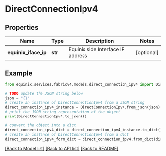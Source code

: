 # DirectConnectionIpv4


## Properties

Name | Type | Description | Notes
------------ | ------------- | ------------- | -------------
**equinix_iface_ip** | **str** | Equinix side Interface IP address | [optional] 

## Example

```python
from equinix.services.fabricv4.models.direct_connection_ipv4 import DirectConnectionIpv4

# TODO update the JSON string below
json = "{}"
# create an instance of DirectConnectionIpv4 from a JSON string
direct_connection_ipv4_instance = DirectConnectionIpv4.from_json(json)
# print the JSON string representation of the object
print(DirectConnectionIpv4.to_json())

# convert the object into a dict
direct_connection_ipv4_dict = direct_connection_ipv4_instance.to_dict()
# create an instance of DirectConnectionIpv4 from a dict
direct_connection_ipv4_form_dict = direct_connection_ipv4.from_dict(direct_connection_ipv4_dict)
```
[[Back to Model list]](../README.md#documentation-for-models) [[Back to API list]](../README.md#documentation-for-api-endpoints) [[Back to README]](../README.md)


